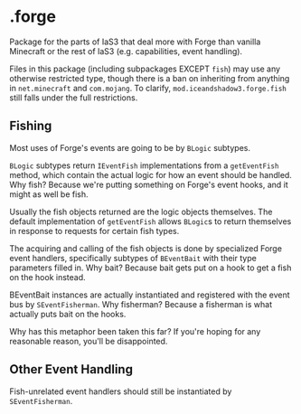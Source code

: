 # .forge

Package for the parts of IaS3 that deal more with Forge than vanilla Minecraft or the rest of IaS3
(e.g. capabilities, event handling).

Files in this package (including subpackages EXCEPT `fish`) may use any otherwise restricted type,
though there is a ban on inheriting from anything in `net.minecraft` and `com.mojang`.
To clarify, `mod.iceandshadow3.forge.fish` still falls under the full restrictions.

## Fishing

Most uses of Forge's events are going to be by `BLogic` subtypes.

`BLogic` subtypes return `IEventFish` implementations from a `getEventFish` method,
which contain the actual logic for how an event should be handled.
Why fish? Because we're putting something on Forge's event hooks, and it might as well be fish.

Usually the fish objects returned are the logic objects themselves. The default implementation of `getEventFish`
allows `BLogic`s to return themselves in response to requests for certain fish types.

The acquiring and calling of the fish objects is done by specialized Forge event handlers,
specifically subtypes of `BEventBait` with their type parameters filled in.
Why bait? Because bait gets put on a hook to get a fish on the hook instead.

BEventBait instances are actually instantiated and registered with the event bus by `SEventFisherman`.
Why fisherman? Because a fisherman is what actually puts bait on the hooks.

Why has this metaphor been taken this far? If you're hoping for any reasonable reason, you'll be disappointed.

## Other Event Handling

Fish-unrelated event handlers should still be instantiated by `SEventFisherman`.

